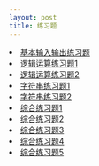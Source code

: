```yaml
---
layout: post
title: 练习题
---
```


<li> <a href="./0816/0816.html">基本输入输出练习题</a> </li>
<li> <a href="./0817/0817.html">逻辑运算练习题1</a> </li>
<li> <a href="./0819/0819.html">逻辑运算练习题2</a> </li>
<li> <a href="./0820/0820.html">字符串练习题1</a> </li>
<li> <a href="./0822/0822.html">字符串练习题2</a> </li>
<li> <a href="./0823/0823.html">综合练习题1</a> </li>
<li> <a href="./0824/0824.html">综合练习题2</a> </li>
<li> <a href="./0825/0825.html">综合练习题3</a> </li>
<li> <a href="./0826/0826.html">综合练习题4</a> </li>
<li> <a href="./0829/0829.html">综合练习题5</a> </li>
